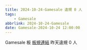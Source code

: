 ```yaml
---
title: 2024-10-24-Gamesale 違規 0 人
tags:
    - Gamesale
abbrlink: 2024-10-24-Gamesale
date: Gamesale-2024-10-24 12:00:00
---
```

Gamesale 板 [板規連結](https://www.ptt.cc/bbs/Gossiping/M.1637425085.A.07D.html)
昨天違規 0 人
